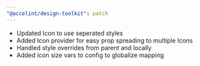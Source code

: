 ```yaml
---
"@accelint/design-toolkit": patch
---
```


- Updated Icon to use seperated styles
- Added Icon provider for easy prop spreading to multiple Icons
- Handled style overrides from parent and locally
- Added icon size vars to config to globalize mapping
